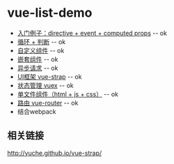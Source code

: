 # vue-list-demo

* [入门例子：directive + event + computed props](./getting-started) -- ok
* [循环 + 判断](./for-if) -- ok
* [自定义组件](./component) -- ok
* [嵌套组件](./nexted-components) -- ok
* [异步请求](./async-actions) -- ok
* [UI框架 vue-strap](./vue-strap) -- ok
* [状态管理 vuex](./state-management) -- ok
* [单文件组件（html + js + css）](./single-file-component) -- ok
* [路由 vue-router](./use-router) -- ok
* 结合webpack

## 相关链接

http://yuche.github.io/vue-strap/